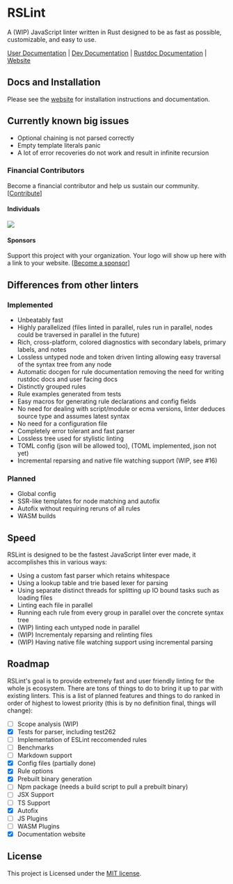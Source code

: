 # RSLint

A (WIP) JavaScript linter written in Rust designed to be as fast as possible, customizable, and easy to use.

[User Documentation](https://rdambrosio016.github.io/RSLint/) | [Dev Documentation](https://rdambrosio016.github.io/RSLint/dev/index.html) | [Rustdoc Documentation](https://docs.rs/rslint_core/0.1.2/rslint_core/) | [Website](http://rslint.org)

## Docs and Installation

Please see the [website](https://rdambrosio016.github.io/RSLint/) for installation instructions and documentation.

## Currently known big issues

- Optional chaining is not parsed correctly
- Empty template literals panic
- A lot of error recoveries do not work and result in infinite recursion

### Financial Contributors

Become a financial contributor and help us sustain our community. [[Contribute](https://opencollective.com/rslint/contribute)]

#### Individuals

<a href="https://opencollective.com/rslint"><img src="https://opencollective.com/rslint/individuals.svg?width=890"></a>

#### Sponsors

Support this project with your organization. Your logo will show up here with a link to your website. [[Become a sponsor](https://opencollective.com/rslint/contribute)]

## Differences from other linters

### Implemented

- Unbeatably fast
- Highly parallelized (files linted in parallel, rules run in parallel, nodes could be traversed in parallel in the future)
- Rich, cross-platform, colored diagnostics with secondary labels, primary labels, and notes
- Lossless untyped node and token driven linting allowing easy traversal of the syntax tree from any node
- Automatic docgen for rule documentation removing the need for writing rustdoc docs and user facing docs
- Distinctly grouped rules
- Rule examples generated from tests
- Easy macros for generating rule declarations and config fields
- No need for dealing with script/module or ecma versions, linter deduces source type and assumes latest syntax
- No need for a configuration file
- Completely error tolerant and fast parser
- Lossless tree used for stylistic linting
- TOML config (json will be allowed too), (TOML implemented, json not yet)
- Incremental reparsing and native file watching support (WIP, see #16)

### Planned

- Global config
- SSR-like templates for node matching and autofix
- Autofix without requiring reruns of all rules
- WASM builds

## Speed

RSLint is designed to be the fastest JavaScript linter ever made, it accomplishes this in various ways:

- Using a custom fast parser which retains whitespace
- Using a lookup table and trie based lexer for parsing
- Using separate distinct threads for splitting up IO bound tasks such as loading files
- Linting each file in parallel
- Running each rule from every group in parallel over the concrete syntax tree
- (WIP) linting each untyped node in parallel
- (WIP) Incrementaly reparsing and relinting files
- (WIP) Having native file watching support using incremental parsing

## Roadmap

RSLint's goal is to provide extremely fast and user friendly linting for the whole js ecosystem. There are tons of things to do to bring it up to par with existing linters. This is a list of planned features and things to do ranked in order of highest to lowest priority (this is by no definition final, things will change):

- [ ] Scope analysis (WIP)
- [x] Tests for parser, including test262
- [ ] Implementation of ESLint reccomended rules
- [ ] Benchmarks
- [ ] Markdown support
- [x] Config files (partially done)
- [x] Rule options
- [x] Prebuilt binary generation
- [ ] Npm package (needs a build script to pull a prebuilt binary)
- [ ] JSX Support
- [ ] TS Support
- [x] Autofix
- [ ] JS Plugins
- [ ] WASM Plugins
- [x] Documentation website

## License

This project is Licensed under the [MIT license](http://opensource.org/licenses/MIT).

